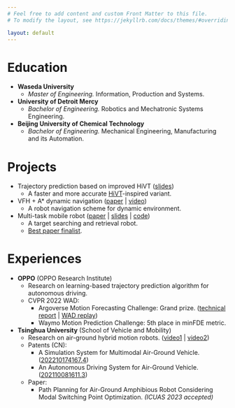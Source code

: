 ```yaml
---
# Feel free to add content and custom Front Matter to this file.
# To modify the layout, see https://jekyllrb.com/docs/themes/#overriding-theme-defaults

layout: default
---
```


<!--  -->

# Education
* **Waseda University**
  * *Master of Engineering.* Information, Production and Systems.
* **University of Detroit Mercy**
  * *Bachelor of Engineering.* Robotics and Mechatronic Systems Engineering.
* **Beijing University of Chemical Technology**
  * *Bachelor of Engineering.* Mechanical Engineering, Manufacturing and its Automation.

# Projects
* Trajectory prediction based on improved HiVT ([slides](files/Master_part.pdf))
  * A faster and more accurate [HiVT](https://github.com/ZikangZhou/HiVT)-inspired variant.
* VFH + A* dynamic navigation ([paper](https://doi.org/10.1109/ICARM49381.2020.9195364) \| [video](https://www.bilibili.com/video/av62659157/))
  * A robot navigation scheme for dynamic environment.
* Multi-task mobile robot ([paper](https://doi.org/10.1109/ICMA49215.2020.9233729) \| [slides](files/ICMA_2020_Presentation/ICMA_Oct14.pptx) \| [code](https://github.com/MXHsj/VFH_Astar_Navigation))
  * A target searching and retrieval robot.
  * [Best paper finalist](files/ICMA_2020_Presentation/Best_Paper_Finalist_for_IEEE_ICMA_2020-_Honglin_Sun.pdf).

# Experiences
* **OPPO** (OPPO Research Institute)
  * Research on learning-based trajectory prediction algorithm for autonomous driving.
  * CVPR 2022 WAD:
    * Argoverse Motion Forecasting Challenge: Grand prize. ([technical report](https://arxiv.org/abs/2206.07934) \| [WAD replay](https://www.youtube.com/watch?v=Z1q9ijuLLvU&ab_channel=WADatCVPR))
    * Waymo Motion Prediction Challenge: 5th place in minFDE metric.
* **Tsinghua University** (School of Vehicle and Mobility)
  * Research on air-ground hybrid motion robots. ([video1](files/robot_demo.mp4) \| [video2](files/planner_demo.mp4))
  * Patents (CN):
    * A Simulation System for Multimodal Air-Ground Vehicle. ([202210174167.4](files/2022101741674.pdf))
    * An Autonomous Driving System for Air-Ground Vehicle. ([202110081611.3](files/2021100816113.pdf))
  * Paper:
    * Path Planning for Air-Ground Amphibious Robot Considering Modal Switching Point Optimization. *(ICUAS 2023 accepted)*

<!-- ---

GitHub: [github.com/VZRXS](https://github.com/VZRXS)

LinkedIn: [Honglin Sun](https://www.linkedin.com/in/honglin-s-2aa610105/) -->